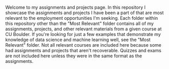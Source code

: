Welcome to my assignments and projects page. In this repository I showcase the assignments and projects I have been a part of that are most relevant to the employment opportunities I'm seeking. Each folder within this repository other than the "Most Relevant" folder contains all of my assignments, projects, and other relevant materials from a given course at CU Boulder. If you're looking for just a few examples that demonstrate my knowledge of data science and machine learning well, see the "Most Relevant" folder. Not all relevant courses are included here because some had assignments and projects that aren't recoverable. Quizzes and exams are not included here unless they were in the same format as the assignments.
